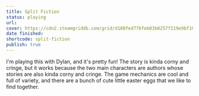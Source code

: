 ```yaml
---
title: Split Fiction
status: playing
url: 
cover: https://cdn2.steamgriddb.com/grid/d188fed77bfeb03b0257f219e9bf10b7.png
date finished: 
shortcode: split-fiction
publish: true
---
```

I'm playing this with Dylan, and it's pretty fun! The story is kinda corny and cringe, but it works because the two main characters are authors whose stories are also kinda corny and cringe. The game mechanics are cool and full of variety, and there are a bunch of cute little easter eggs that we like to find together.